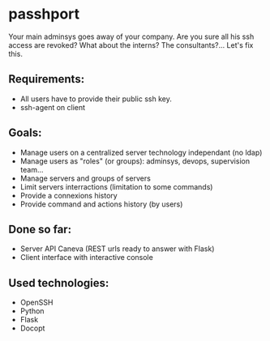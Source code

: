 passhport
=========

Your main adminsys goes away of your company. Are you sure all his ssh access are revoked? What about the interns? The consultants?... Let's fix this.

Requirements:
-------------
 * All users have to provide their public ssh key.
 * ssh-agent on client

Goals:
------
 * Manage users on a centralized server technology independant (no ldap)
 * Manage users as "roles" (or groups): adminsys, devops, supervision team...
 * Manage servers and groups of servers
 * Limit servers interractions (limitation to some commands)
 * Provide a connexions history
 * Provide command and actions history (by users)

Done so far: 
-------------
 * Server API Caneva (REST urls ready to answer with Flask)
 * Client interface with interactive console

Used technologies:
------------------
 * OpenSSH
 * Python
 * Flask
 * Docopt



